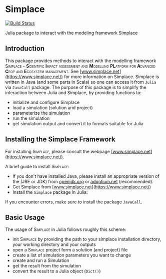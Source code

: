 # Simplace

[![Build Status](https://github.com/gk-crop/Simplace.jl/actions/workflows/CI.yml/badge.svg?branch=main)](https://github.com/gk-crop/Simplace.jl/actions/workflows/CI.yml?query=branch%3Amain)

Julia package to interact with the modeling framework Simplace

## Introduction
This package provides methods to interact with the modelling framework <span style="font-variant:small-caps;">Simplace</span> - 
**S**<span style="font-variant:small-caps;">cientific</span> 
**I**<span style="font-variant:small-caps;">mpact assessment and</span> 
**M**<span style="font-variant:small-caps;">odelling</span>
**PL**<span style="font-variant:small-caps;">atform for</span> 
**A**<span style="font-variant:small-caps;">dvanced</span> 
**C**<span style="font-variant:small-caps;">rop and</span> 
**E**<span style="font-variant:small-caps;">cosystem management</span>. 
See [www.simplace.net](https://www.simplace.net/) for more information on Simplace. Simplace is written in Java (and some parts in Scala) so one can access it from `Julia` via `JavaCall` package. The purpose of this package is to simplify the interaction between Julia and Simplace, by providing functions to:

- initialize and configure Simplace
- load a simulation (solution and project)
- parameterize the simulation
- run the simulation
- get simulation output and convert it to formats suitable for Julia


## Installing the Simplace Framework

For installing <span style="font-variant:small-caps;">Simplace</span>, please consult the webpage [www.simplace.net](https://www.simplace.net/).

A brief guide to install <span style="font-variant:small-caps;">Simplace</span>:

- If you don't have installed Java, please install an appropriate version of the (JRE or JDK) from [openjdk.org](https://openjdk.org/) or [adoptium.net](https://adoptium.net) (recommended).
- Get Simplace from [www.simplace.net](https://www.simplace.net/)
- Install the `Simplace` package in Julia:  

If you encounter errors, make sure to install the package `JavaCall`.

## Basic Usage

The usage of <span style="font-variant:small-caps;">Simplace</span> in Julia follows roughly this scheme:

- init <span style="font-variant:small-caps;">Simplace</span> by providing the path to your simplace installation directory, your working directory and your outputs
- open a <span style="font-variant:small-caps;">Simplace</span> project form a solution (and project) file
- create a list of simulation parameters you want to change
- create and run a Simulation
- get the result from the simulation
- convert the result to a Julia object (`Dict()`)